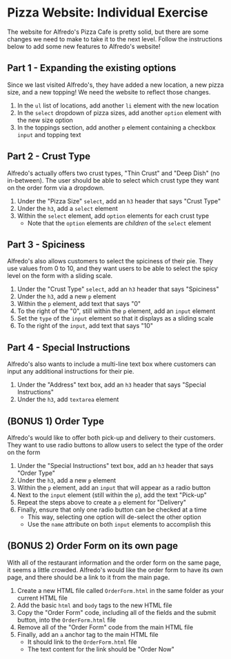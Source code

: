 # Pizza Website: Individual Exercise
The website for Alfredo's Pizza Cafe is pretty solid, but there are some changes we need to make to take it to the next level. Follow the instructions below to add some new features to Alfredo's website!

## Part 1 - Expanding the existing options
Since we last visited Alfredo's, they have added a new location, a new pizza size, and a new topping! We need the website to reflect those changes.

1. In the `ul` list of locations, add another `li` element with the new location
1. In the `select` dropdown of pizza sizes, add another `option` element with the new size option
1. In the toppings section, add another `p` element containing a checkbox `input` and topping text

## Part 2 - Crust Type
Alfredo's actually offers two crust types, "Thin Crust" and "Deep Dish" (no in-between). The user should be able to select which crust type they want on the order form via a dropdown.

1. Under the "Pizza Size" `select`, add an `h3` header that says "Crust Type"
1. Under the `h3`, add a `select` element
1. Within the `select` element, add `option` elements for each crust type
    - Note that the `option` elements are _children_ of the `select` element

## Part 3 - Spiciness
Alfredo's also allows customers to select the spiciness of their pie. They use values from 0 to 10, and they want users to be able to select the spicy level on the form with a sliding scale.

1. Under the "Crust Type" `select`, add an `h3` header that says "Spiciness"
1. Under the `h3`, add a new `p` element
1. Within the `p` element, add text that says "0"
1. To the right of the "0", still within the `p` element, add an `input` element
1. Set the `type` of the `input` element so that it displays as a sliding scale
1. To the right of the `input`, add text that says "10"

## Part 4 - Special Instructions
Alfredo's also wants to include a multi-line text box where customers can input any additional instructions for their pie.

1. Under the "Address" text box, add an `h3` header that says "Special Instructions"
1. Under the `h3`, add `textarea` element

## (BONUS 1) Order Type
Alfredo's would like to offer both pick-up and delivery to their customers. They want to use radio buttons to allow users to select the type of the order on the form

1. Under the "Special Instructions" text box, add an `h3` header that says "Order Type"
1. Under the `h3`, add a new `p` element
1. Within the `p` element, add an `input` that will appear as a radio button
1. Next to the `input` element (still within the `p`), add the text "Pick-up"
1. Repeat the steps above to create a `p` element for "Delivery"
1. Finally, ensure that only one radio button can be checked at a time
    - This way, selecting one option will de-select the other option
    - Use the `name` attribute on both `input` elements to accomplish this

## (BONUS 2) Order Form on its own page
With all of the restaurant information and the order form on the same page, it seems a little crowded. Alfredo's would like the order form to have its own page, and there should be a link to it from the main page.

1. Create a new HTML file called `OrderForm.html` in the same folder as your current HTML file
1. Add the basic `html` and `body` tags to the new HTML file
1. Copy the "Order Form" code, including all of the fields and the submit button, into the `OrderForm.html` file
1. Remove all of the "Order Form" code from the main HTML file
1. Finally, add an `a` anchor tag to the main HTML file
    - It should link to the `OrderForm.html` file
    - The text content for the link should be "Order Now"